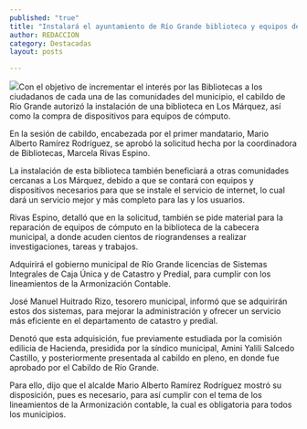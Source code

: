 ```yaml
---
published: "true"
title: "Instalará el ayuntamiento de Río Grande biblioteca y equipos de cómputo en la comunidad Los Márquez "
author: REDACCION
category: Destacadas
layout: posts

---
```


![](http://i.imgur.com/n0ces19m.jpg)Con el objetivo de incrementar el interés por las Bibliotecas a los ciudadanos de cada una de las comunidades del municipio, el cabildo de Río Grande autorizó la instalación de una biblioteca en  Los Márquez, así como la compra de dispositivos para equipos de cómputo.

En la sesión de cabildo, encabezada por el primer mandatario, Mario Alberto Ramírez Rodríguez, se aprobó la solicitud hecha por la coordinadora de Bibliotecas, Marcela Rivas Espino.

La instalación de esta biblioteca también beneficiará a otras comunidades cercanas a Los Márquez, debido a que se contará con equipos y dispositivos necesarios para que se instale el servicio de internet, lo cual dará un servicio mejor y más completo para las y los usuarios.

Rivas Espino, detalló que en la solicitud, también se pide material para la reparación de equipos de cómputo en la biblioteca de la cabecera municipal, a donde acuden cientos de riograndenses a realizar investigaciones, tareas y trabajos.

Adquirirá el gobierno municipal de Río Grande licencias de Sistemas Integrales de Caja Única y de Catastro y Predial, para cumplir con los lineamientos de la Armonización Contable.

José Manuel Huitrado Rizo, tesorero municipal, informó que se adquirirán estos dos sistemas, para mejorar la administración y ofrecer un servicio más eficiente en el departamento de catastro y predial.

Denotó que esta adquisición, fue previamente estudiada por la comisión edilicia de Hacienda, presidida por la síndico municipal, Amini Yalili Salcedo Castillo, y posteriormente presentada al cabildo en pleno, en donde fue aprobado por el Cabildo de Río Grande.

Para ello, dijo que el alcalde Mario Alberto Ramírez Rodríguez mostró su disposición, pues es necesario, para así cumplir con el tema de los lineamientos de la Armonización contable, la cual es obligatoria para todos los municipios.
